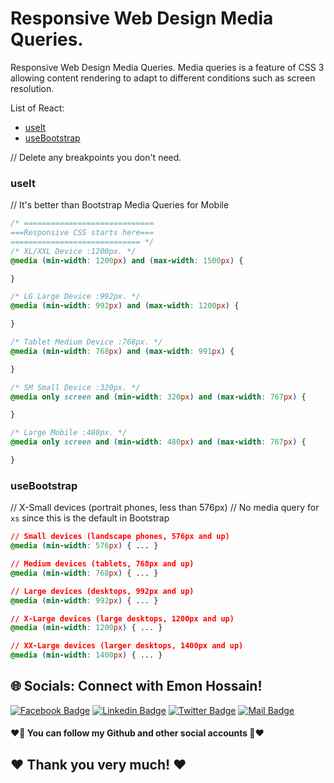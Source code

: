 # Responsive Web Design Media Queries.
Responsive Web Design Media Queries. Media queries is a feature of CSS 3 allowing content rendering to adapt to different conditions such as screen resolution.



List of React:

- [useIt](#useIt)
- [useBootstrap](#useBootstrap)

// Delete any breakpoints you don't need.

### useIt

// It's better than Bootstrap Media Queries for Mobile

```css
/* =============================
===Responsive CSS starts here===
============================= */
/* XL/XXL Device :1200px. */
@media (min-width: 1200px) and (max-width: 1500px) {

}

/* LG Large Device :992px. */
@media (min-width: 992px) and (max-width: 1200px) {

}

/* Tablet Medium Device :768px. */
@media (min-width: 768px) and (max-width: 991px) { 

}

/* SM Small Device :320px. */
@media only screen and (min-width: 320px) and (max-width: 767px) {

}

/* Large Mobile :480px. */
@media only screen and (min-width: 480px) and (max-width: 767px) {

}
```

### useBootstrap

// X-Small devices (portrait phones, less than 576px)
// No media query for `xs` since this is the default in Bootstrap

```css
// Small devices (landscape phones, 576px and up)
@media (min-width: 576px) { ... }

// Medium devices (tablets, 768px and up)
@media (min-width: 768px) { ... }

// Large devices (desktops, 992px and up)
@media (min-width: 992px) { ... }

// X-Large devices (large desktops, 1200px and up)
@media (min-width: 1200px) { ... }

// XX-Large devices (larger desktops, 1400px and up)
@media (min-width: 1400px) { ... }
```



## 🌐 Socials: Connect with Emon Hossain!

[![Facebook Badge](https://img.shields.io/badge/Facebook-1877F2?style=for-the-badge&logo=facebook&logoColor=white)](https://fb.com/emonhossain6) [![Linkedin Badge](https://img.shields.io/badge/LinkedIn-0077B5?style=for-the-badge&logo=linkedin&logoColor=white)](https://www.linkedin.com/in/emon007iu/) [![Twitter Badge](https://img.shields.io/badge/Twitter-1DA1F2?style=for-the-badge&logo=twitter&logoColor=white)](https://twitter.com/@emon_hossain7) [![Mail Badge](https://img.shields.io/badge/Gmail-D14836?style=for-the-badge&logo=gmail&logoColor=white)](mailto:emon.hossain.wd@gmail.com)

<h4>❤️🤔 You can follow my Github and other social accounts 🤔❤️</h4>
<h2>❤️ Thank you very much! ❤️</h2>
